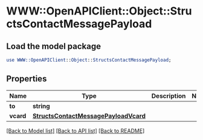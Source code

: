 # WWW::OpenAPIClient::Object::StructsContactMessagePayload

## Load the model package
```perl
use WWW::OpenAPIClient::Object::StructsContactMessagePayload;
```

## Properties
Name | Type | Description | Notes
------------ | ------------- | ------------- | -------------
**to** | **string** |  | 
**vcard** | [**StructsContactMessagePayloadVcard**](StructsContactMessagePayloadVcard.md) |  | 

[[Back to Model list]](../README.md#documentation-for-models) [[Back to API list]](../README.md#documentation-for-api-endpoints) [[Back to README]](../README.md)


